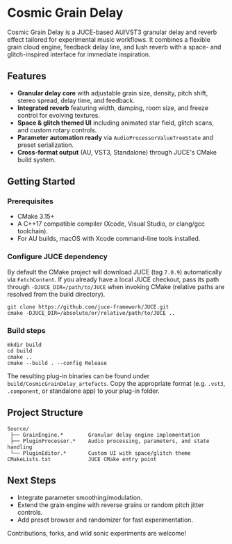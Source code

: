 # Cosmic Grain Delay

Cosmic Grain Delay is a JUCE-based AU/VST3 granular delay and reverb effect tailored for experimental music workflows. It combines a flexible grain cloud engine, feedback delay line, and lush reverb with a space- and glitch-inspired interface for immediate inspiration.

## Features

- **Granular delay core** with adjustable grain size, density, pitch shift, stereo spread, delay time, and feedback.
- **Integrated reverb** featuring width, damping, room size, and freeze control for evolving textures.
- **Space & glitch themed UI** including animated star field, glitch scans, and custom rotary controls.
- **Parameter automation ready** via `AudioProcessorValueTreeState` and preset serialization.
- **Cross-format output** (AU, VST3, Standalone) through JUCE's CMake build system.

## Getting Started

### Prerequisites

- CMake 3.15+
- A C++17 compatible compiler (Xcode, Visual Studio, or clang/gcc toolchain).
- For AU builds, macOS with Xcode command-line tools installed.

### Configure JUCE dependency

By default the CMake project will download JUCE (tag `7.0.9`) automatically via `FetchContent`. If you already have a local JUCE checkout, pass its path through `-DJUCE_DIR=/path/to/JUCE` when invoking CMake (relative paths are resolved from the build directory).

```
git clone https://github.com/juce-framework/JUCE.git
cmake -DJUCE_DIR=/absolute/or/relative/path/to/JUCE ..
```

### Build steps

```
mkdir build
cd build
cmake ..
cmake --build . --config Release
```

The resulting plug-in binaries can be found under `build/CosmicGrainDelay_artefacts`. Copy the appropriate format (e.g. `.vst3`, `.component`, or standalone app) to your plug-in folder.

## Project Structure

```
Source/
 ├── GrainEngine.*        Granular delay engine implementation
 ├── PluginProcessor.*    Audio processing, parameters, and state handling
 └── PluginEditor.*       Custom UI with space/glitch theme
CMakeLists.txt            JUCE CMake entry point
```

## Next Steps

- Integrate parameter smoothing/modulation.
- Extend the grain engine with reverse grains or random pitch jitter controls.
- Add preset browser and randomizer for fast experimentation.

Contributions, forks, and wild sonic experiments are welcome!
